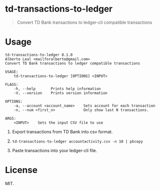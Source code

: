 td-transactions-to-ledger
=========================

> Convert TD Bank transactions to ledger-cli compatible transactions

Usage
=====

```
td-transactions-to-ledger 0.1.0
Alberto Leal <mailforalberto@gmail.com>
Convert TD Bank transactions to ledger compatible transactions

USAGE:
    td-transactions-to-ledger [OPTIONS] <INPUT>

FLAGS:
    -h, --help       Prints help information
    -V, --version    Prints version information

OPTIONS:
    -a, --account <account_name>    Sets account for each transaction
    -n, --num <first_n>             Only show last N transactions.

ARGS:
    <INPUT>    Sets the input CSV file to use
```

1. Export transactions from TD Bank into csv format.

2. `td-transactions-to-ledger accountactivity.csv -n 10 | pbcopy`

3. Paste transactions into your ledger-cli file.

License
=======

MIT.
